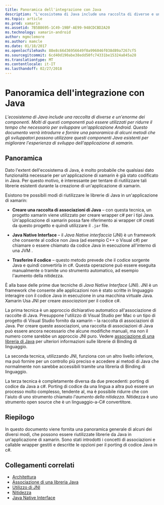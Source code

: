 ```yaml
---
title: Panoramica dell'integrazione con Java
description: "L'ecosistema di Java include una raccolta di diverse e un'enorme dei componenti. Molti di questi componenti può essere utilizzati per ridurre il tempo che necessario per sviluppare un'applicazione Android. Questo documento verrà introdurre e fornire una panoramica di alcuni metodi che gli sviluppatori possono utilizzare questi componenti Java esistenti per migliorare l'esperienza di sviluppo dell'applicazione di xamarin."
ms.topic: article
ms.prod: xamarin
ms.assetid: 7B5B8695-1C49-19BF-AE99-948CDCBD2A20
ms.technology: xamarin-android
author: mgmclemore
ms.author: mamcle
ms.date: 01/18/2017
ms.openlocfilehash: 88e8c66d36956649f0a996046f038d89a7267cf5
ms.sourcegitcommit: 6cd40d190abe38edd50fc74331be15324a845a28
ms.translationtype: MT
ms.contentlocale: it-IT
ms.lasthandoff: 02/27/2018
---
```

# <a name="java-integration-overview"></a>Panoramica dell'integrazione con Java

_L'ecosistema di Java include una raccolta di diverse e un'enorme dei componenti. Molti di questi componenti può essere utilizzati per ridurre il tempo che necessario per sviluppare un'applicazione Android. Questo documento verrà introdurre e fornire una panoramica di alcuni metodi che gli sviluppatori possono utilizzare questi componenti Java esistenti per migliorare l'esperienza di sviluppo dell'applicazione di xamarin._

<a name="Overview" />

## <a name="overview"></a>Panoramica

Dato l'extent dell'ecosistema di Java, è molto probabile che qualsiasi dato funzionalità necessarie per un'applicazione di xamarin è già stato codificato in Java. Per questo motivo, è interessante per tentare di riutilizzare tali librerie esistenti durante la creazione di un'applicazione di xamarin. 

Esistono tre possibili modi di riutilizzare le librerie di Java in un'applicazione di xamarin: 

-   **Creare una raccolta di associazioni di Java** &ndash; con questa tecnica, un progetto xamarin viene utilizzato per creare wrapper c# per i tipi Java. Un'applicazione di xamarin possa fare riferimento ai wrapper c# creati da questo progetto e quindi utilizzare il `.jar` file. 

-   **Java Native Interface** &ndash; il *Java Native* *interfaccia* (JNI) è un framework che consente al codice non Java (ad esempio C++ o Visual c#) per chiamare o essere chiamato da codice Java in esecuzione all'interno di una JVM . 

-   **Trasferire il codice** &ndash; questo metodo prevede che il codice sorgente Java e quindi convertirla in c#. Questa operazione può essere eseguita manualmente o tramite uno strumento automatico, ad esempio l'aumento della nitidezza. 

È alla base delle prime due tecniche di *Java Native Interface* (JNI). JNI è un framework che consente alle applicazioni non è stato scritte in linguaggio interagire con il codice Java in esecuzione in una macchina virtuale Java. Xamarin Usa JNI per creare *associazioni* per il codice c#. 

La prima tecnica è un approccio dichiarativo automatico all'associazione di raccolte di Java. Presuppone l'utilizzo di Visual Studio per Mac o un tipo di progetto di Visual Studio fornito da xamarin &ndash; la raccolta di associazioni di Java. Per creare queste associazioni, una raccolta di associazioni di Java può essere ancora necessario che alcune modifiche manuali, ma non il numero come sarebbe un approccio JNI puro. Vedere [associazione di una libreria di Java](~/android/platform/binding-java-library/index.md) per ulteriori informazioni sulle librerie di Binding di linguaggio. 

La seconda tecnica, utilizzando JNI, funziona con un altro livello inferiore, ma può fornire per un controllo più preciso e accedere ai metodi di Java che normalmente non sarebbe accessibili tramite una libreria di Binding di linguaggio. 

La terza tecnica è completamente diversa da due precedenti: porting di codice da Java a c#. Porting di codice da una lingua a altra può essere un processo molto complesso, tendente al, ma è possibile ridurre che con l'aiuto di uno strumento chiamato *l'aumento della nitidezza*. Nitidezza è uno strumento open source che è un linguaggio-a-C# convertitore. 


<a name="Summary" />

## <a name="summary"></a>Riepilogo

In questo documento viene fornita una panoramica generale di alcuni dei diversi modi, che possono essere riutilizzate librerie da Java in un'applicazione di xamarin. Sono stati introdotti i concetti di associazioni e callable wrapper gestiti e descritte le opzioni per il porting di codice Java in c#. 


## <a name="related-links"></a>Collegamenti correlati

- [Architettura](~/android/internals/architecture.md)
- [Associazione di una libreria Java](~/android/platform/binding-java-library/index.md)
- [Utilizzo di JNI](~/android/platform/java-integration/working-with-jni.md)
- [Nitidezza](https://github.com/slluis/sharpen)
- [Java Native Interface](http://docs.oracle.com/javase/7/docs/technotes~/jni/index.html)
